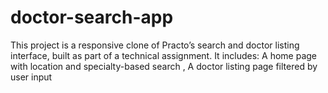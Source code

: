 # doctor-search-app
This project is a responsive clone of Practo’s search and doctor listing interface, built as part of a technical assignment. It includes:   A home page with location and specialty-based search , A doctor listing page filtered by user input
